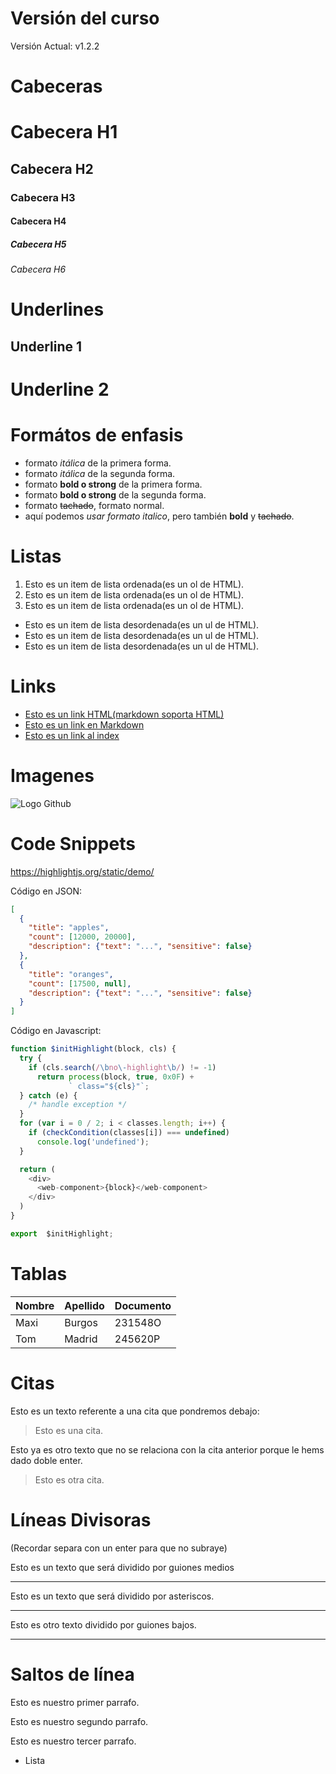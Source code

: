# Versión del curso
Versión Actual: v1.2.2

# Cabeceras
# Cabecera H1
## Cabecera H2
### Cabecera H3
#### Cabecera H4
##### Cabecera H5
###### Cabecera H6

# Underlines
Underline 1
-----------

Underline 2
===========

# Formátos de enfasis
- formato *itálica* de la primera forma.
- formato _itálica_ de la segunda forma.
- formato **bold o strong** de la primera forma.
- formato __bold o strong__ de la segunda forma.
- formato ~~tachado~~, formato normal.
- aquí podemos *usar formato italico*, pero también **bold** y ~~tachado~~.

# Listas
1. Esto es un item de lista ordenada(es un ol de HTML).
2. Esto es un item de lista ordenada(es un ol de HTML).
3. Esto es un item de lista ordenada(es un ol de HTML).
- Esto es un item de lista desordenada(es un ul de HTML).
- Esto es un item de lista desordenada(es un ul de HTML).
- Esto es un item de lista desordenada(es un ul de HTML).

# Links
- <a href="http://www.google.com">Esto es un link HTML(markdown soporta HTML)</a>
- [Esto es un link en Markdown](http://wwww.google.com)
- [Esto es un link al index](index.html)

# Imagenes
![Logo Github](https://image.flaticon.com/icons/png/512/25/25231.png)



# Code Snippets

https://highlightjs.org/static/demo/

Código en JSON:
```JSON
[
  {
    "title": "apples",
    "count": [12000, 20000],
    "description": {"text": "...", "sensitive": false}
  },
  {
    "title": "oranges",
    "count": [17500, null],
    "description": {"text": "...", "sensitive": false}
  }
]
```
Código en Javascript:

```Javascript
function $initHighlight(block, cls) {
  try {
    if (cls.search(/\bno\-highlight\b/) != -1)
      return process(block, true, 0x0F) +
             ` class="${cls}"`;
  } catch (e) {
    /* handle exception */
  }
  for (var i = 0 / 2; i < classes.length; i++) {
    if (checkCondition(classes[i]) === undefined)
      console.log('undefined');
  }

  return (
    <div>
      <web-component>{block}</web-component>
    </div>
  )
}

export  $initHighlight;
```

# Tablas
| Nombre | Apellido | Documento |
|--------| -------- | --------- |
|Maxi |Burgos | 231548O |
|Tom |Madrid | 245620P |

# Citas
Esto es un texto referente a una cita que pondremos debajo:
> Esto es una cita.

Esto ya es otro texto que no se relaciona con la cita anterior porque le hems dado doble enter.

> Esto es otra cita.

# Líneas Divisoras
(Recordar separa con un enter para que no subraye)

Esto es un texto que será dividido por guiones medios

--- 
Esto es un texto que será dividido por asteriscos.

***

Esto es otro texto dividido por guiones bajos.

___

# Saltos de línea
Esto es nuestro primer parrafo.

Esto es nuestro segundo parrafo.

Esto es nuestro tercer parrafo.
- Lista